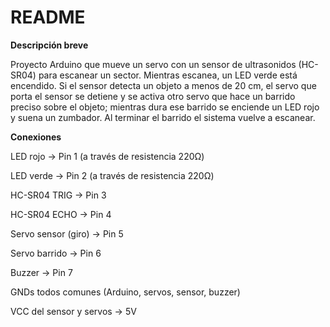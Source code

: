 # README

**Descripción breve**

Proyecto Arduino que mueve un servo con un sensor de ultrasonidos (HC-SR04) para escanear un sector. Mientras escanea, un LED verde está encendido. Si el sensor detecta un objeto a menos de 20 cm, el servo que porta el sensor se detiene y se activa otro servo que hace un barrido preciso sobre el objeto; mientras dura ese barrido se enciende un LED rojo y suena un zumbador. Al terminar el barrido el sistema vuelve a escanear.

**Conexiones**

LED rojo → Pin 1 (a través de resistencia 220Ω)

LED verde → Pin 2 (a través de resistencia 220Ω)

HC-SR04 TRIG → Pin 3

HC-SR04 ECHO → Pin 4

Servo sensor (giro) → Pin 5

Servo barrido → Pin 6

Buzzer → Pin 7

GNDs todos comunes (Arduino, servos, sensor, buzzer)

VCC del sensor y servos → 5V 

